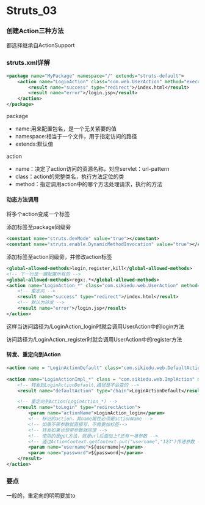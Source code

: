 # Struts_03

### 创建Action三种方法

都选择继承自ActionSupport

### struts.xml详解

```xml
<package name="MyPackage" namespace="/" extends="struts-default">
    <action name="LoginAction" class="com.web.UserAction" method="execute">
        <result name="success" type="redirect">/index.html</result>
        <result name="error">/login.jsp</result>
    </action>
</package>
```

package

- name:用来配置包名，是一个无关紧要的值
- namespace:相当于一个文件，用于指定访问的路径
- extends:默认值

action

- name：决定了action访问的资源名称，对应servlet：url-pattern
- class：action的完整类名，执行方法定位的类
- method：指定调用action中的哪个方法处理请求，执行的方法

#### 动态方法调用

将多个action变成一个标签

添加标签至package同级旁

```xml
<constant name="struts.devMode" value="true"></constant>
<constant name="struts.enable.DynamicMethodInvocation" value="true"></constant>
```

添加标签至action同级旁，并修改action标签

```xml
<global-allowed-methods>login,register,kill</global-allowed-methods>
<!-- 下一行是一键配置所有的 -->
<global-allowed-methods>regx:.*</global-allowed-methods>
<action name="LoginAction_*" class="com.sikiedu.web.UserAction" method="{1}">
    <!-- 重定向 -->
    <result name="success" type="redirect">/index.html</result>
    <!-- 默认为转发 -->
    <result name="error">/login.jsp</result>
</action>
```

这样当访问路径为/LoginAction_login时就会调用UserAction中的login方法

访问路径为/LoginAction_register时就会调用UserAction中的register方法

#### 转发、重定向到Action

```xml
<action name = "LoginActionDefault" class="com.sikiedu.web.DefaultAction" method="execute"></action>
		
<action name="LoginActionImpl_*" class = "com.sikiedu.web.ImplAction" method="{1}">
    <!-- 转发到LoginActionDefault,路径是不会变的 -->
    <result name="defaultAction" type="chain">LoginActionDefault</result>

    <!-- 重定向到Action(LoginAction_*) -->
    <result name="toLogin" type="redirectAction">
        <param name="actionName">LoginAction_login</param>
        <!-- 标记的action，其name属性必须是actionName -->
        <!-- 如果不带参数就直接写，不需要加标签-->
        <!-- 转发如果也想带参数就同理 -->
        <!-- 使用的是get方法，就是url后面加上?还有一堆参数 -->
		<!-- 通过ActionContext.getContext.put("username","123")传递参数 -->
        <param name="username">${username}</param>
        <param name="password">${password}</param>
    </result>
</action>
```

### 要点

一般的，重定向的明明要加to

